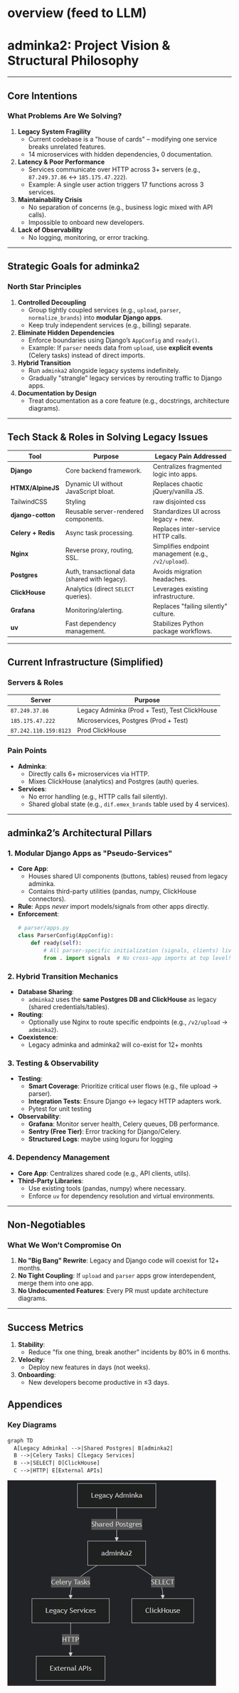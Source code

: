 # overview (feed to LLM)

# adminka2: Project Vision & Structural Philosophy

***

## Core Intentions

### What Problems Are We Solving?

1. **Legacy System Fragility**
   * Current codebase is a "house of cards" – modifying one service breaks unrelated features.
   * 14 microservices with hidden dependencies, 0 documentation.
2. **Latency & Poor Performance**
   * Services communicate over HTTP across 3+ servers (e.g., `87.249.37.86` ↔ `185.175.47.222`).
   * Example: A single user action triggers 17 functions across 3 services.
3. **Maintainability Crisis**
   * No separation of concerns (e.g., business logic mixed with API calls).
   * Impossible to onboard new developers.
4. **Lack of Observability**
   * No logging, monitoring, or error tracking.

***

## Strategic Goals for adminka2

### North Star Principles

1. **Controlled Decoupling**
   * Group tightly coupled services (e.g., `upload`, `parser`, `normalize_brands`) into **modular Django apps**.
   * Keep truly independent services (e.g., billing) separate.
2. **Eliminate Hidden Dependencies**
   * Enforce boundaries using Django’s `AppConfig` and `ready()`.
   * Example: If `parser` needs data from `upload`, use **explicit events** (Celery tasks) instead of direct imports.
3. **Hybrid Transition**
   * Run `adminka2` alongside legacy systems indefinitely.
   * Gradually "strangle" legacy services by rerouting traffic to Django apps.
4. **Documentation by Design**
   * Treat documentation as a core feature (e.g., docstrings, architecture diagrams).

***

## Tech Stack & Roles in Solving Legacy Issues

| **Tool**           | **Purpose**                                    | **Legacy Pain Addressed**                            |
| ------------------ | ---------------------------------------------- | ---------------------------------------------------- |
| **Django**         | Core backend framework.                        | Centralizes fragmented logic into apps.              |
| **HTMX/AlpineJS**  | Dynamic UI without JavaScript bloat.           | Replaces chaotic jQuery/vanilla JS.                  |
| TailwindCSS        | Styling                                        | raw disjointed css                                   |
| **django-cotton**  | Reusable server-rendered components.           | Standardizes UI across legacy + new.                 |
| **Celery + Redis** | Async task processing.                         | Replaces inter-service HTTP calls.                   |
| **Nginx**          | Reverse proxy, routing, SSL.                   | Simplifies endpoint management (e.g., `/v2/upload`). |
| **Postgres**       | Auth, transactional data (shared with legacy). | Avoids migration headaches.                          |
| **ClickHouse**     | Analytics (direct `SELECT` queries).           | Leverages existing infrastructure.                   |
| **Grafana**        | Monitoring/alerting.                           | Replaces "failing silently" culture.                 |
| **uv**             | Fast dependency management.                    | Stabilizes Python package workflows.                 |

***

## Current Infrastructure (Simplified)

### Servers & Roles

| **Server**            | **Purpose**                                   |
| --------------------- | --------------------------------------------- |
| `87.249.37.86`        | Legacy Adminka (Prod + Test), Test ClickHouse |
| `185.175.47.222`      | Microservices, Postgres (Prod + Test)         |
| `87.242.110.159:8123` | Prod ClickHouse                               |

### Pain Points

* **Adminka**:
  * Directly calls 6+ microservices via HTTP.
  * Mixes ClickHouse (analytics) and Postgres (auth) queries.
* **Services**:
  * No error handling (e.g., HTTP calls fail silently).
  * Shared global state (e.g., `dif.emex_brands` table used by 4 services).

***

## adminka2’s Architectural Pillars

### 1. Modular Django Apps as "Pseudo-Services"

* **Core App**:
  * Houses shared UI components (buttons, tables) reused from legacy adminka.
  * Contains third-party utilities (pandas, numpy, ClickHouse connectors).
* **Rule**: Apps *never* import models/signals from other apps directly.
* **Enforcement**:
  ```python
  # parser/apps.py  
  class ParserConfig(AppConfig):  
      def ready(self):  
          # All parser-specific initialization (signals, clients) lives HERE  
          from . import signals  # No cross-app imports at top level!  
  ```

### 2. Hybrid Transition Mechanics

* **Database Sharing**:
  * `adminka2` uses the **same Postgres DB and ClickHouse** as legacy (shared credentials/tables).
* **Routing**:
  * Optionally use Nginx to route specific endpoints (e.g., `/v2/upload` → `adminka2`).
* **Coexistence**:
  * Legacy adminka and adminka2 will co-exist for 12+ monhts

### 3. Testing & Observability

* **Testing**:
  * **Smart Coverage**: Prioritize critical user flows (e.g., file upload → parser).
  * **Integration Tests**: Ensure Django ↔ legacy HTTP adapters work.
  * Pytest for unit testing
* **Observability**:
  * **Grafana**: Monitor server health, Celery queues, DB performance.
  * **Sentry (Free Tier)**: Error tracking for Django/Celery.
  * **Structured Logs**: maybe using loguru for logging

### 4. Dependency Management

* **Core App**: Centralizes shared code (e.g., API clients, utils).
* **Third-Party Libraries**:
  * Use existing tools (pandas, numpy) where necessary.
  * Enforce `uv` for dependency resolution and virtual environments.

***

## Non-Negotiables

### What We **Won’t** Compromise On

1. **No "Big Bang" Rewrite**: Legacy and Django code will coexist for 12+ months.
2. **No Tight Coupling**: If `upload` and `parser` apps grow interdependent, merge them into one app.
3. **No Undocumented Features**: Every PR must update architecture diagrams.

***

## Success Metrics

1. **Stability**:
   * Reduce "fix one thing, break another" incidents by 80% in 6 months.
2. **Velocity**:
   * Deploy new features in days (not weeks).
3. **Onboarding**:
   * New developers become productive in ≤3 days.



## Appendices

### Key Diagrams

```graphql
graph TD
  A[Legacy Adminka] -->|Shared Postgres| B[adminka2]
  B -->|Celery Tasks| C[Legacy Services]
  B -->|SELECT| D[ClickHouse]
  C -->|HTTP| E[External APIs]
```



![](assets/fQ5LjiKP2_SXI26TMhFbyO-njccwQLULbkSS9zzSSrg=.png)
